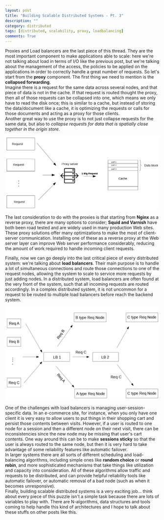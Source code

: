```yaml
---
layout: post
title: "Building Scalable Distributed Systems - Pt. 3"
description: ""
category: distributed
tags: [distributed, scalability, proxy, loadbalancing]
comments: True
---
```


Proxies and Load balancers are the last piece of this thread. They are the most
important component to make applications able to scale: here we're not talking about
load in terms of I/O like the previous post, but we're talking about the management of
the access, the policies to be applied on the applications in order to correctly handle
a great number of requests.
So let's start from the __proxy__ component.
The first thing we need to mention is the __collapsed forwarding__.<br>
Imagine there is a  request for the same data across several nodes, and that piece of 
data is not in the cache. 
If that request is routed thought the proxy, then all of those requests can be collapsed 
into one, which means we only have to read the disk once; this is similar to a cache, but 
instead of storing the data/document like a cache, it is optimizing the requests or calls 
for those documents and acting as a proxy for those clients.<br>
Another great way to use the proxy is to not just collapse requests for the same data, but 
also to _collapse requests for data that is spatially close together in the origin store_.

![Request\_Cache](/assets/images/posts/2017/distributed_systems/request_cache.png)

The last consideration to do with the proxies is that starting from __Nginx__ as a reverse proxy,
there are many options to consider; __Squid and Varnish__ have both been road tested and are 
widely used in many production Web sites. 
These proxy solutions offer many optimizations to make the most of client-server communication. 
Installing one of these as a reverse proxy at the Web server layer can improve Web server 
performance considerably, reducing the amount of work required to handle incoming client requests.

Finally, now we can go deeply into the last critical piece of every distributed system: we're
talking about __load balancers__.
Their main purpose is to handle a lot of simultaneous connections and route those connections 
to one of the request nodes, allowing the system to scale to service more requests by just adding 
nodes.
In a distributed system, load balancers are often found at the very front of the system, such that
all incoming requests are routed accordingly. 
In a complex distributed system, it is not uncommon for a request to be routed to multiple load 
balancers before reach the backend system.

![Load\_Balancer](/assets/images/posts/2017/distributed_systems/loadb.png)

One of the challenges with load balancers is managing user-session-specific data. In an e-commerce 
site, for instance, when you only have one client it is very easy to allow users to put 
things in their shopping  cart and persist those contents between visits. 
However, if a user is routed to one node for a session and then a different node on their next visit,
there can be inconsistencies since the new node may be missing that user's cart contents. 
One way around this can be to make __sessions sticky__ so that the user is always routed to the same 
node, but then it is very hard to take advantage of some reliability features like automatic
failover.<br>
In larger systems there are all sorts of different scheduling and load-balancing algorithms, including 
simple ones like __random choice__ or __round robin__, and more sophisticated mechanisms that take 
things like utilization and capacity into consideration. All of these algorithms allow traffic and 
requests to be distributed, and can provide helpful reliability tools like automatic failover, or 
automatic removal of a bad node (such as when it becomes unresponsive).<br>
Finally, building scalable distributed systems is a very exciting job... think about every piece
of this puzzle isn't a simple task because there are lots of variables to play with.
There are N-algorithms, data structures and tools coming to help handle this kind of
architectures and I hope to talk about these stuffs on other posts like this.
